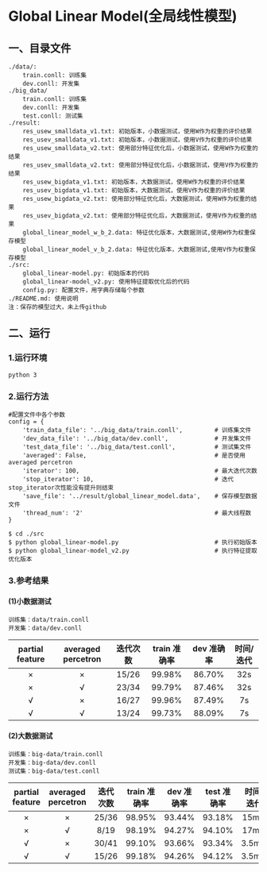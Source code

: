 # Global Linear Model(全局线性模型)
## 一、目录文件
    ./data/:
        train.conll: 训练集
        dev.conll: 开发集
    ./big_data/
        train.conll: 训练集
        dev.conll: 开发集
        test.conll: 测试集
    ./result:
        res_usew_smalldata_v1.txt: 初始版本，小数据测试，使用W作为权重的评价结果
        res_usev_smalldata_v1.txt: 初始版本，小数据测试，使用V作为权重的评价结果
        res_usew_smalldata_v2.txt: 使用部分特征优化后，小数据测试，使用W作为权重的结果
        res_usev_smalldata_v2.txt: 使用部分特征优化后，小数据测试，使用V作为权重的结果
        res_usew_bigdata_v1.txt: 初始版本，大数据测试，使用W作为权重的评价结果
        res_usev_bigdata_v1.txt: 初始版本，大数据测试，使用V作为权重的评价结果
        res_usew_bigdata_v2.txt: 使用部分特征优化后，大数据测试，使用W作为权重的结果
        res_usev_bigdata_v2.txt: 使用部分特征优化后，大数据测试，使用V作为权重的结果
        global_linear_model_w_b_2.data: 特征优化版本，大数据测试,使用W作为权重保存模型
        global_linear_model_v_b_2.data: 特征优化版本，大数据测试,使用V作为权重保存模型
    ./src:
        global_linear-model.py: 初始版本的代码
        global_linear-model_v2.py: 使用特征提取优化后的代码
        config.py: 配置文件，用字典存储每个参数
    ./README.md: 使用说明
    注：保存的模型过大，未上传github

## 二、运行
### 1.运行环境
    python 3
### 2.运行方法
    #配置文件中各个参数
    config = {
        'train_data_file': '../big_data/train.conll',         # 训练集文件
        'dev_data_file': '../big_data/dev.conll',             # 开发集文件
        'test_data_file': '../big_data/test.conll',    	      # 测试集文件
        'averaged': False,                                    # 是否使用averaged percetron
        'iterator': 100,                                      # 最大迭代次数
        'stop_iterator': 10,                                  # 迭代stop_iterator次性能没有提升则结束
        'save_file': '../result/global_linear_model.data',    # 保存模型数据文件
        'thread_num': '2'                                     # 最大线程数
    }
    
    $ cd ./src
    $ python global_linear-model.py                           # 执行初始版本
    $ python global_linear-model_v2.py                        # 执行特征提取优化版本
### 3.参考结果
#### (1)小数据测试

```
训练集：data/train.conll
开发集：data/dev.conll
```

| partial feature | averaged percetron | 迭代次数 | train 准确率 | dev 准确率 | 时间/迭代 |
| :-------------: | :----------------: | :------: | :----------: | :--------: | :-------: |
|        ×        |         ×          |  15/26   |    99.98%    |   86.70%   |    32s    |
|        ×        |         √          |  23/34   |    99.79%    |   87.46%   |    32s    |
|        √        |         ×          |  16/27   |    99.96%    |   87.49%   |    7s     |
|        √        |         √          |  13/24   |    99.73%    |   88.09%   |    7s     |

#### (2)大数据测试

```
训练集：big-data/train.conll
开发集：big-data/dev.conll
测试集：big-data/test.conll
```

| partial feature | averaged percetron | 迭代次数 | train 准确率 | dev 准确率 | test 准确率 | 时间/迭代 |
| :-------------: | :----------------: | :------: | :----------: | :--------: | :---------: | :-------: |
|        ×        |         ×          |  25/36   |    98.95%    |   93.44%   |   93.18%    |   15min   |
|        ×        |         √          |   8/19   |    98.19%    |   94.27%   |   94.10%    |   17min   |
|        √        |         ×          |  30/41   |    99.10%    |   93.66%   |   93.34%    |  3.5min   |
|        √        |         √          |  15/26   |    99.18%    |   94.26%   |   94.12%    |  3.5min   |
